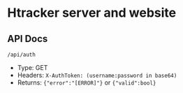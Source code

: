 # Htracker server and website

## API Docs

```
/api/auth
```
 - Type: GET
 - Headers: `X-AuthToken: (username:password in base64)`
 - Returns: `{"error":"[ERROR]"}` or `{"valid":bool}`